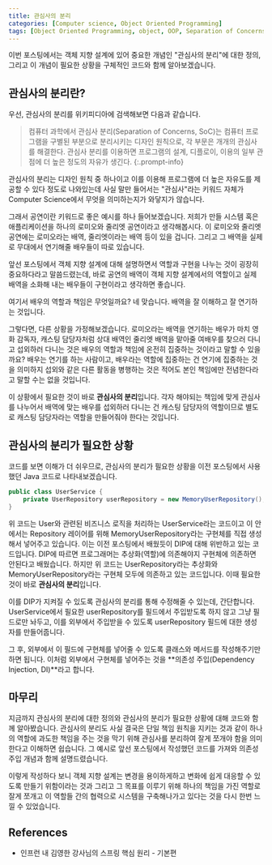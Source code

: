 ```yaml
---
title: 관심사의 분리
categories: [Computer science, Object Oriented Programming]
tags: [Object Oriented Programming, object, OOP, Separation of Concerns, SoC, 객체 지향 프로그래밍, 객체, 관심사의 분리]
---
```


이번 포스팅에서는 객체 지향 설계에 있어 중요한 개념인 "관심사의 분리"에 대한 정의, 그리고 이 개념이 필요한 상황을 구체적인 코드와 함께 알아보겠습니다.

## 관심사의 분리란?
우선, 관심사의 분리를 위키피디아에 검색해보면 다음과 같습니다.    
    
>컴퓨터 과학에서 관심사 분리(Separation of Concerns, SoC)는 컴퓨터 프로그램을 구별된 부분으로 분리시키는 디자인 원칙으로, 각 부문은 개개의 관심사를 해결한다. 관심사 분리를 이용하면 프로그램의 설계, 디플로이, 이용의 일부 관점에 더 높은 정도의 자유가 생긴다.
{:.prompt-info}
    
관심사의 분리는 디자인 원칙 중 하나이고 이를 이용해 프로그램에 더 높은 자유도를 제공할 수 있다 정도로 나와있는데 사실 말만 들어서는 "관심사"라는 키워드 자체가 Computer Science에서 무엇을 의미하는지가 와닿지가 않습니다.   
    
그래서 공연이란 키워드로 좋은 예시를 하나 들어보겠습니다. 저희가 만들 시스템 혹은 애플리케이션을 하나의 로미오와 줄리엣 공연이라고 생각해봅시다. 이 로미오와 줄리엣 공연에는 로미오라는 배역, 줄리엣이라는 배역 등이 있을 겁니다. 그리고 그 배역을 실제로 무대에서 연기해줄 배우들이 따로 있습니다.   
    
앞선 포스팅에서 객체 지향 설계에 대해 설명하면서 역할과 구현을 나누는 것이 굉장히 중요하다라고 말씀드렸는데, 바로 공연의 배역이 객체 지향 설계에서의 역할이고 실제 배역을 소화해 내는 배우들이 구현이라고 생각하면 좋습니다.   
    
여기서 배우의 역할과 책임은 무엇일까요? 네 맞습니다. 배역을 잘 이해하고 잘 연기하는 것입니다.   
    
그렇다면, 다른 상황을 가정해보겠습니다. 로미오라는 배역을 연기하는 배우가 마치 영화 감독자, 캐스팅 담당자처럼 상대 배역인 줄리엣 배역을 맡아줄 여배우를 찾으러 다니고 섭외하러 다니는 것은 배우의 역할과 책임에 온전히 집중하는 것이라고 말할 수 있을까요? 배우는 연기를 하는 사람이고, 배우라는 역할에 집중하는 건 연기에 집중하는 것을 의미하지 섭외와 같은 다른 활동을 병행하는 것은 적어도 본인 책임에만 전념한다라고 말할 수는 없을 것입니다.   
    
이 상황에서 필요한 것이 바로 **관심사의 분리**입니다. 각자 해야되는 책임에 맞게 관심사를 나누어서 배역에 맞는 배우를 섭외하러 다니는 건 캐스팅 담당자의 역할이므로 별도로 캐스팅 담당자라는 역할을 만들어줘야 한다는 것입니다.   
     

## 관심사의 분리가 필요한 상황
코드를 보면 이해가 더 쉬우므로, 관심사의 분리가 필요한 상황을 이전 포스팅에서 사용했던 Java 코드로 나타내보겠습니다.    
     
```java
public class UserService {
    private UserRepository userRepository = new MemoryUserRepository();
}
```   
    
위 코드는 User와 관련된 비즈니스 로직을 처리하는 UserService라는 코드이고 이 안에서는 Repository 레이어를 위해 MemoryUserRepository라는 구현체를 직접 생성해서 넣어주고 있습니다. 이는 이전 포스팅에서 배웠듯이 DIP에 대해 위반하고 있는 코드입니다. DIP에 따르면 프로그래머는 추상화(역할)에 의존해야지 구현체에 의존하면 안된다고 배웠습니다. 하지만 위 코드는 UserRepository라는 추상화와 MemoryUserRepository라는 구현체 모두에 의존하고 있는 코드입니다. 이때 필요한 것이 바로 **관심사의 분리**입니다.   
     
이를 DIP가 지켜질 수 있도록 관심사의 분리를 통해 수정해줄 수 있는데, 간단합니다.   
UserService에서 필요한 userRepository를 필드에서 주입받도록 하지 않고 그냥 필드로만 놔두고, 이를 외부에서 주입받을 수 있도록 userRepository 필드에 대한 생성자를 만들어줍니다.   
     
그 후, 외부에서 이 필드에 구현체를 넣어줄 수 있도록 클래스와 메서드를 작성해주기만 하면 됩니다. 이처럼 외부에서 구현체를 넣어주는 것을 **의존성 주입(Dependency Injection, DI)**라고 합니다.     
     
## 마무리
지금까지 관심사의 분리에 대한 정의와 관심사의 분리가 필요한 상황에 대해 코드와 함께 알아봤습니다. 관심사의 분리도 사실 결국은 단일 책임 원칙을 지키는 것과 같이 하나의 역할에 과도한 책임을 주는 것을 막기 위해 관심사를 분리하여 잘게 쪼개야 함을 의미한다고 이해하면 쉽습니다. 그 예시로 앞선 포스팅에서 작성했던 코드를 가져와 의존성 주입 개념과 함께 설명드렸습니다.   
     
이렇게 작성하다 보니 객체 지향 설계는 변경을 용이하게하고 변화에 쉽게 대응할 수 있도록 만들기 위함이라는 것과 그리고 그 목표를 이루기 위해 하나의 책임을 가진 역할로 잘게 쪼개고 이 역할들 간의 협력으로 시스템을 구축해나가고 있다는 것을 다시 한번 느낄 수 있었습니다.    
    
## References
* 인프런 내 김영한 강사님의 스프링 핵심 원리 - 기본편